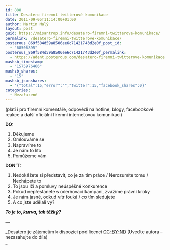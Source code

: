 ```yaml
---
id: 888
title: Desatero firemní twitterové komunikace
date: 2011-09-05T11:14:00+01:00
author: Martin Malý
layout: post
guid: https://misantrop.info/desatero-firemni-twitterove-komunikace/
permalink: /desatero-firemni-twitterove-komunikace/
posterous_869f584d59a8506ee6c71421743d2e0f_post_id:
  - "68506895"
posterous_869f584d59a8506ee6c71421743d2e0f_permalink:
  - https://adent.posterous.com/desatero-firemni-twitterove-komunikace
mashsb_timestamp:
  - "1575976466"
mashsb_shares:
  - "15"
mashsb_jsonshares:
  - '{"total":15,"error":"","twitter":15,"facebook_shares":0}'
categories:
  - Nezařazené
---
```

(plat&iacute; i pro firemn&iacute; koment&aacute;ře, odpovědi na hotline, blogy, facebookov&eacute; reakce a dal&scaron;&iacute; ofici&aacute;ln&iacute; firemn&iacute; internetovou komunikaci)

**DO:**

  1. Děkujeme
  2. Omlouv&aacute;me se
  3. Naprav&iacute;me to
  4. Je n&aacute;m to l&iacute;to
  5. Pomůžeme v&aacute;m

**DON&#8217;T:**

  1. Nedok&aacute;žete si představit, co je za t&iacute;m pr&aacute;ce / Nerozum&iacute;te tomu / Nech&aacute;pete to
  2. To jsou lži a pomluvy ne&uacute;spě&scaron;n&eacute; konkurence
  3. Pokud nepřestanete s očerňovac&iacute; kampan&iacute;, zv&aacute;ž&iacute;me pr&aacute;vn&iacute; kroky
  4. Je n&aacute;m jasn&eacute;, odkud v&iacute;tr fouk&aacute; / co t&iacute;m sledujete
  5. A co jste udělali vy?

**_To je to, kurva, tak těžk&yacute;?_**

&#8212;

_Desatero je z&aacute;jemcům k dispozici pod licenc&iacute; [CC-BY-ND](https://creativecommons.org/licenses/by-nd/3.0/cz/) (Uveďte autora &#8211; nezasahujte do d&iacute;la)  
_